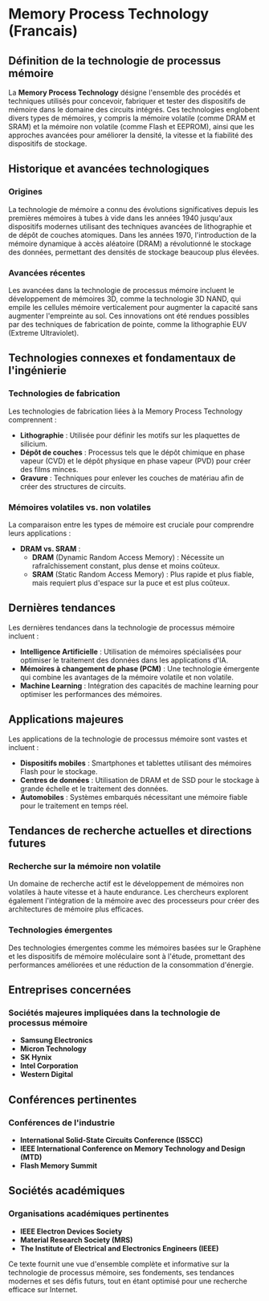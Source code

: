 # Memory Process Technology (Francais)

## Définition de la technologie de processus mémoire

La **Memory Process Technology** désigne l'ensemble des procédés et techniques utilisés pour concevoir, fabriquer et tester des dispositifs de mémoire dans le domaine des circuits intégrés. Ces technologies englobent divers types de mémoires, y compris la mémoire volatile (comme DRAM et SRAM) et la mémoire non volatile (comme Flash et EEPROM), ainsi que les approches avancées pour améliorer la densité, la vitesse et la fiabilité des dispositifs de stockage.

## Historique et avancées technologiques

### Origines

La technologie de mémoire a connu des évolutions significatives depuis les premières mémoires à tubes à vide dans les années 1940 jusqu'aux dispositifs modernes utilisant des techniques avancées de lithographie et de dépôt de couches atomiques. Dans les années 1970, l'introduction de la mémoire dynamique à accès aléatoire (DRAM) a révolutionné le stockage des données, permettant des densités de stockage beaucoup plus élevées.

### Avancées récentes

Les avancées dans la technologie de processus mémoire incluent le développement de mémoires 3D, comme la technologie 3D NAND, qui empile les cellules mémoire verticalement pour augmenter la capacité sans augmenter l'empreinte au sol. Ces innovations ont été rendues possibles par des techniques de fabrication de pointe, comme la lithographie EUV (Extreme Ultraviolet).

## Technologies connexes et fondamentaux de l'ingénierie

### Technologies de fabrication

Les technologies de fabrication liées à la Memory Process Technology comprennent :

- **Lithographie** : Utilisée pour définir les motifs sur les plaquettes de silicium.
- **Dépôt de couches** : Processus tels que le dépôt chimique en phase vapeur (CVD) et le dépôt physique en phase vapeur (PVD) pour créer des films minces.
- **Gravure** : Techniques pour enlever les couches de matériau afin de créer des structures de circuits.

### Mémoires volatiles vs. non volatiles

La comparaison entre les types de mémoire est cruciale pour comprendre leurs applications :

- **DRAM vs. SRAM** :
  - **DRAM** (Dynamic Random Access Memory) : Nécessite un rafraîchissement constant, plus dense et moins coûteux.
  - **SRAM** (Static Random Access Memory) : Plus rapide et plus fiable, mais requiert plus d'espace sur la puce et est plus coûteux.

## Dernières tendances

Les dernières tendances dans la technologie de processus mémoire incluent :

- **Intelligence Artificielle** : Utilisation de mémoires spécialisées pour optimiser le traitement des données dans les applications d'IA.
- **Mémoires à changement de phase (PCM)** : Une technologie émergente qui combine les avantages de la mémoire volatile et non volatile.
- **Machine Learning** : Intégration des capacités de machine learning pour optimiser les performances des mémoires.

## Applications majeures

Les applications de la technologie de processus mémoire sont vastes et incluent :

- **Dispositifs mobiles** : Smartphones et tablettes utilisant des mémoires Flash pour le stockage.
- **Centres de données** : Utilisation de DRAM et de SSD pour le stockage à grande échelle et le traitement des données.
- **Automobiles** : Systèmes embarqués nécessitant une mémoire fiable pour le traitement en temps réel.

## Tendances de recherche actuelles et directions futures

### Recherche sur la mémoire non volatile

Un domaine de recherche actif est le développement de mémoires non volatiles à haute vitesse et à haute endurance. Les chercheurs explorent également l'intégration de la mémoire avec des processeurs pour créer des architectures de mémoire plus efficaces.

### Technologies émergentes

Des technologies émergentes comme les mémoires basées sur le Graphène et les dispositifs de mémoire moléculaire sont à l'étude, promettant des performances améliorées et une réduction de la consommation d'énergie.

## Entreprises concernées

### Sociétés majeures impliquées dans la technologie de processus mémoire

- **Samsung Electronics**
- **Micron Technology**
- **SK Hynix**
- **Intel Corporation**
- **Western Digital**

## Conférences pertinentes

### Conférences de l'industrie

- **International Solid-State Circuits Conference (ISSCC)**
- **IEEE International Conference on Memory Technology and Design (MTD)**
- **Flash Memory Summit**

## Sociétés académiques

### Organisations académiques pertinentes

- **IEEE Electron Devices Society**
- **Material Research Society (MRS)**
- **The Institute of Electrical and Electronics Engineers (IEEE)**

Ce texte fournit une vue d'ensemble complète et informative sur la technologie de processus mémoire, ses fondements, ses tendances modernes et ses défis futurs, tout en étant optimisé pour une recherche efficace sur Internet.